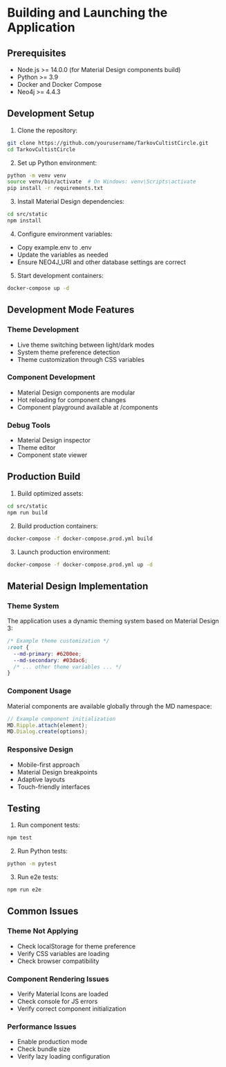 # Building and Launching the Application

## Prerequisites
- Node.js >= 14.0.0 (for Material Design components build)
- Python >= 3.9
- Docker and Docker Compose
- Neo4j >= 4.4.3

## Development Setup

1. Clone the repository:
```bash
git clone https://github.com/yourusername/TarkovCultistCircle.git
cd TarkovCultistCircle
```

2. Set up Python environment:
```bash
python -m venv venv
source venv/bin/activate  # On Windows: venv\Scripts\activate
pip install -r requirements.txt
```

3. Install Material Design dependencies:
```bash
cd src/static
npm install
```

4. Configure environment variables:
- Copy example.env to .env
- Update the variables as needed
- Ensure NEO4J_URI and other database settings are correct

5. Start development containers:
```bash
docker-compose up -d
```

## Development Mode Features

### Theme Development
- Live theme switching between light/dark modes
- System theme preference detection
- Theme customization through CSS variables

### Component Development
- Material Design components are modular
- Hot reloading for component changes
- Component playground available at /components

### Debug Tools
- Material Design inspector
- Theme editor
- Component state viewer

## Production Build

1. Build optimized assets:
```bash
cd src/static
npm run build
```

2. Build production containers:
```bash
docker-compose -f docker-compose.prod.yml build
```

3. Launch production environment:
```bash
docker-compose -f docker-compose.prod.yml up -d
```

## Material Design Implementation

### Theme System
The application uses a dynamic theming system based on Material Design 3:

```css
/* Example theme customization */
:root {
  --md-primary: #6200ee;
  --md-secondary: #03dac6;
  /* ... other theme variables ... */
}
```

### Component Usage
Material components are available globally through the MD namespace:
```javascript
// Example component initialization
MD.Ripple.attach(element);
MD.Dialog.create(options);
```

### Responsive Design
- Mobile-first approach
- Material Design breakpoints
- Adaptive layouts
- Touch-friendly interfaces

## Testing

1. Run component tests:
```bash
npm test
```

2. Run Python tests:
```bash
python -m pytest
```

3. Run e2e tests:
```bash
npm run e2e
```

## Common Issues

### Theme Not Applying
- Check localStorage for theme preference
- Verify CSS variables are loading
- Check browser compatibility

### Component Rendering Issues
- Verify Material Icons are loaded
- Check console for JS errors
- Verify correct component initialization

### Performance Issues
- Enable production mode
- Check bundle size
- Verify lazy loading configuration

